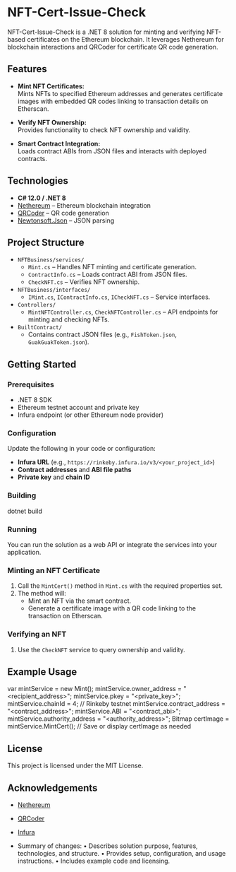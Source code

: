 ﻿# NFT-Cert-Issue-Check

NFT-Cert-Issue-Check is a .NET 8 solution for minting and verifying NFT-based certificates on the Ethereum blockchain. It leverages Nethereum for blockchain interactions and QRCoder for certificate QR code generation.

## Features

- **Mint NFT Certificates:**  
  Mints NFTs to specified Ethereum addresses and generates certificate images with embedded QR codes linking to transaction details on Etherscan.

- **Verify NFT Ownership:**  
  Provides functionality to check NFT ownership and validity.

- **Smart Contract Integration:**  
  Loads contract ABIs from JSON files and interacts with deployed contracts.

## Technologies

- **C# 12.0 / .NET 8**
- [Nethereum](https://github.com/Nethereum/Nethereum) – Ethereum blockchain integration
- [QRCoder](https://github.com/codebude/QRCoder) – QR code generation
- [Newtonsoft.Json](https://www.newtonsoft.com/json) – JSON parsing

## Project Structure

- `NFTBusiness/services/`
  - `Mint.cs` – Handles NFT minting and certificate generation.
  - `ContractInfo.cs` – Loads contract ABI from JSON files.
  - `CheckNFT.cs` – Verifies NFT ownership.
- `NFTBusiness/interfaces/`
  - `IMint.cs`, `IContractInfo.cs`, `ICheckNFT.cs` – Service interfaces.
- `Controllers/`
  - `MintNFTController.cs`, `CheckNFTController.cs` – API endpoints for minting and checking NFTs.
- `BuiltContract/`
  - Contains contract JSON files (e.g., `FishToken.json`, `GuakGuakToken.json`).

## Getting Started

### Prerequisites

- .NET 8 SDK
- Ethereum testnet account and private key
- Infura endpoint (or other Ethereum node provider)

### Configuration

Update the following in your code or configuration:
- **Infura URL** (e.g., `https://rinkeby.infura.io/v3/<your_project_id>`)
- **Contract addresses** and **ABI file paths**
- **Private key** and **chain ID**

### Building

dotnet build


### Running

You can run the solution as a web API or integrate the services into your application.

### Minting an NFT Certificate

1. Call the `MintCert()` method in `Mint.cs` with the required properties set.
2. The method will:
   - Mint an NFT via the smart contract.
   - Generate a certificate image with a QR code linking to the transaction on Etherscan.

### Verifying an NFT

1. Use the `CheckNFT` service to query ownership and validity.

## Example Usage

var mintService = new Mint(); mintService.owner_address = "<recipient_address>"; mintService.pkey = "<private_key>"; mintService.chainId = 4; // Rinkeby testnet mintService.contract_address = "<contract_address>"; mintService.ABI = "<contract_abi>"; mintService.authority_address = "<authority_address>";
Bitmap certImage = mintService.MintCert(); // Save or display certImage as needed


## License

This project is licensed under the MIT License.

## Acknowledgements

- [Nethereum](https://github.com/Nethereum/Nethereum)
- [QRCoder](https://github.com/codebude/QRCoder)
- [Infura](https://infura.io/)


- Summary of changes:
•	Describes solution purpose, features, technologies, and structure.
•	Provides setup, configuration, and usage instructions.
•	Includes example code and licensing.
